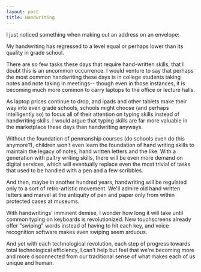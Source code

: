 ```yaml
---
layout: post
title: Handwriting
---
```


I just noticed something when making out an address on an envelope:

My handwriting has regressed to a level equal or perhaps lower than its quality in grade school.

There are so few tasks these days that require hand-written skills, that I doubt this is an uncommon occurrence.  I would venture to say that perhaps the most common handwriting these days is in college students taking notes and note taking in meetings-- though even in those instances, it is becoming much more common to carry laptops to the office or lecture halls.

As laptop prices continue to drop, and ipads and other tablets make their way into even grade schools, schools might choose (and perhaps intelligently so) to focus all of their attention on typing skills instead of handwriting skills.  I would argue that typing skills are far more valuable in the marketplace these days than handwriting anyways.

Without the foundation of penmanship courses (do schools even do this anymore?), children won't even learn the foundation of hand writing skills to maintain the legacy of notes, hand written letters and the like.  With a generation with paltry writing skills, there will be even more demand on digital services, which will eventually replace even the most trivial of tasks that used to be handled with a pen and a few scribbles.

And then, maybe in another hundred years, handwriting will be regulated only to a sort of retro-artistic movement.  We'll admire old hand written letters and marvel at the antiquity of pen and paper only from within protected cases at museums.

With handwritings' imminent demise, I wonder how long it will take until common typing on keyboards is revolutionized.  New touchscreens already offer "swiping" words instead of having to hit each key, and voice recognition software makes even swiping seem arduous.

And yet with each technological revolution, each step of progress towards total technological efficiency, I can't help but feel that we're becoming more and more disconnected from our traditional sense of what makes each of us unique and human.